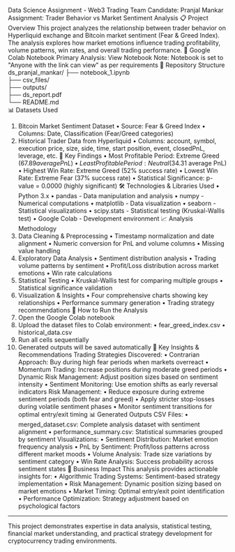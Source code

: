 Data Science Assignment - Web3 Trading Team
Candidate: Pranjal Mankar
Assignment: Trader Behavior vs Market Sentiment Analysis
📋 Project Overview
This project analyzes the relationship between trader behavior on Hyperliquid exchange and Bitcoin market sentiment (Fear & Greed Index). The analysis explores how market emotions influence trading profitability, volume patterns, win rates, and overall trading performance.
🔗 Google Colab Notebook
Primary Analysis: View Notebook
Note: Notebook is set to "Anyone with the link can view" as per requirements
📁 Repository Structure
ds_pranjal_mankar/
├── notebook_1.ipynb          
├── csv_files/                 
├── outputs/                   
├── ds_report.pdf             
└── README.md                 
📊 Datasets Used
1.	Bitcoin Market Sentiment Dataset
•	Source: Fear & Greed Index
•	Columns: Date, Classification (Fear/Greed categories)
2.	Historical Trader Data from Hyperliquid
•	Columns: account, symbol, execution price, size, side, time, start position, event, closedPnL, leverage, etc.
🎯 Key Findings
•	Most Profitable Period: Extreme Greed ($67.89 average PnL)
•	Least Profitable Period: Neutral ($34.31 average PnL)
•	Highest Win Rate: Extreme Greed (52% success rate)
•	Lowest Win Rate: Extreme Fear (37% success rate)
•	Statistical Significance: p-value = 0.0000 (highly significant)
🛠️ Technologies & Libraries Used
•	Python 3.x
•	pandas - Data manipulation and analysis
•	numpy - Numerical computations
•	matplotlib - Data visualization
•	seaborn - Statistical visualizations
•	scipy.stats - Statistical testing (Kruskal-Wallis test)
•	Google Colab - Development environment
📈 Analysis Methodology
1.	Data Cleaning & Preprocessing
•	Timestamp normalization and date alignment
•	Numeric conversion for PnL and volume columns
•	Missing value handling
2.	Exploratory Data Analysis
•	Sentiment distribution analysis
•	Trading volume patterns by sentiment
•	Profit/Loss distribution across market emotions
•	Win rate calculations
3.	Statistical Testing
•	Kruskal-Wallis test for comparing multiple groups
•	Statistical significance validation
4.	Visualization & Insights
•	Four comprehensive charts showing key relationships
•	Performance summary generation
•	Trading strategy recommendations
🚀 How to Run the Analysis
1.	Open the Google Colab notebook
2.	Upload the dataset files to Colab environment:
•	fear_greed_index.csv
•	historical_data.csv
3.	Run all cells sequentially
4.	Generated outputs will be saved automatically
📝 Key Insights & Recommendations
Trading Strategies Discovered:
•	Contrarian Approach: Buy during high fear periods when markets overreact
•	Momentum Trading: Increase positions during moderate greed periods
•	Dynamic Risk Management: Adjust position sizes based on sentiment intensity
•	Sentiment Monitoring: Use emotion shifts as early reversal indicators
Risk Management:
•	Reduce exposure during extreme sentiment periods (both fear and greed)
•	Apply stricter stop-losses during volatile sentiment phases
•	Monitor sentiment transitions for optimal entry/exit timing
📊 Generated Outputs
CSV Files:
•	merged_dataset.csv: Complete analysis dataset with sentiment alignment
•	performance_summary.csv: Statistical summaries grouped by sentiment
Visualizations:
•	Sentiment Distribution: Market emotion frequency analysis
•	PnL by Sentiment: Profit/loss patterns across different market moods
•	Volume Analysis: Trade size variations by sentiment category
•	Win Rate Analysis: Success probability across sentiment states
🎯 Business Impact
This analysis provides actionable insights for:
•	Algorithmic Trading Systems: Sentiment-based strategy implementation
•	Risk Management: Dynamic position sizing based on market emotions
•	Market Timing: Optimal entry/exit point identification
•	Performance Optimization: Strategy adjustment based on psychological factors
________________________________________
This project demonstrates expertise in data analysis, statistical testing, financial market understanding, and practical strategy development for cryptocurrency trading environments.

